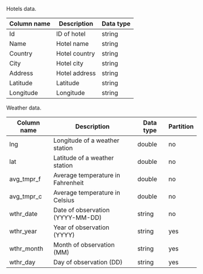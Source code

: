 Hotels data.

| Column name | Description | Data type |
| --- | --- | --- |
| Id | ID of hotel | string |
| Name | Hotel name | string |
| Country | Hotel country | string |
| City | Hotel city | string |
| Address | Hotel address | string |
| Latitude | Latitude | string |
| Longitude | Longitude | string |

Weather data.

| Column name | Description | Data type | Partition |
| --- | --- | --- | --- |
| lng | Longitude of a weather station | double | no |
| lat | Latitude of a weather station | double | no |
| avg_tmpr_f | Average temperature in Fahrenheit | double | no |
| avg_tmpr_c | Average temperature in Celsius | double | no |
| wthr_date | Date of observation (YYYY-MM-DD) | string | no |
| wthr_year | Year of observation (YYYY) | string | yes |
| wthr_month | Month of observation (MM) | string | yes |
| wthr_day | Day of observation (DD) | string | yes |
